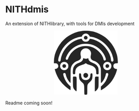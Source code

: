 # NITHdmis
 An extension of NITHlibrary, with tools for DMIs development
 
<p align="center">
  <img src="NithLogo.png" alt="NITH Logo" width="200" height="200">
</p>

Readme coming soon!
